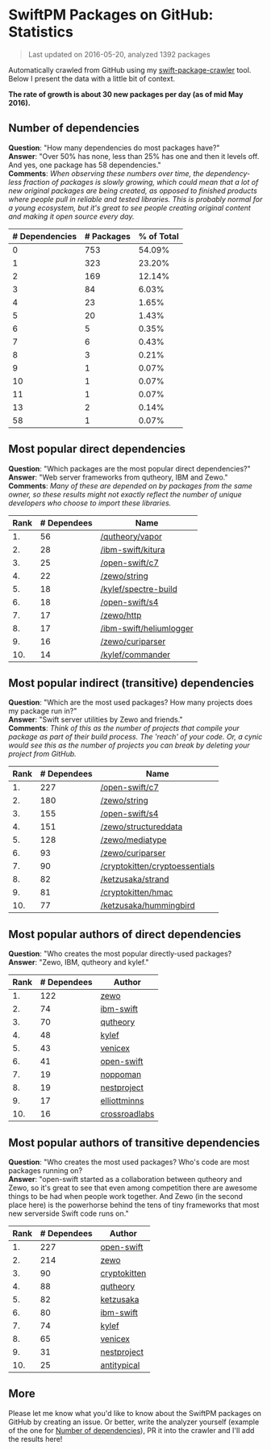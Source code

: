 
# SwiftPM Packages on GitHub: Statistics

> Last updated on 2016-05-20, analyzed 1392 packages

Automatically crawled from GitHub using my [swift-package-crawler](https://github.com/czechboy0/swift-package-crawler) tool. Below I present the data with a little bit of context.

**The rate of growth is about 30 new packages per day (as of mid May 2016).**

## Number of dependencies
**Question**: "How many dependencies do most packages have?"  
**Answer**: "Over 50% has none, less than 25% has one and then it levels off. And yes, one package has 58 dependencies."  
**Comments**: *When observing these numbers over time, the dependency-less fraction of packages is slowly growing, which could mean that a lot of new original packages are being created, as opposed to finished products where people pull in reliable and tested libraries. This is probably normal for a young ecosystem, but it's great to see people creating original content and making it open source every day.*

| # Dependencies | # Packages | % of Total |
| --- | --- | --- |
|   0 | 753 | 54.09% |
|   1 | 323 | 23.20% |
|   2 | 169 | 12.14% |
|   3 |  84 |  6.03% |
|   4 |  23 |  1.65% |
|   5 |  20 |  1.43% |
|   6 |   5 |  0.35% |
|   7 |   6 |  0.43% |
|   8 |   3 |  0.21% |
|   9 |   1 |  0.07% |
|  10 |   1 |  0.07% |
|  11 |   1 |  0.07% |
|  13 |   2 |  0.14% |
|  58 |   1 |  0.07% |

## Most popular direct dependencies
**Question**: "Which packages are the most popular direct dependencies?"  
**Answer**: "Web server frameworks from qutheory, IBM and Zewo."  
**Comments**: *Many of these are depended on by packages from the same owner, so these results might not exactly reflect the number of unique developers who choose to import these libraries.*  

| Rank | # Dependees | Name |
| --- | --- | --- |
|   1. |  56 | [/qutheory/vapor](https://github.com/qutheory/vapor) |
|   2. |  28 | [/ibm-swift/kitura](https://github.com/ibm-swift/kitura) |
|   3. |  25 | [/open-swift/c7](https://github.com/open-swift/c7) |
|   4. |  22 | [/zewo/string](https://github.com/zewo/string) |
|   5. |  18 | [/kylef/spectre-build](https://github.com/kylef/spectre-build) |
|   6. |  18 | [/open-swift/s4](https://github.com/open-swift/s4) |
|   7. |  17 | [/zewo/http](https://github.com/zewo/http) |
|   8. |  17 | [/ibm-swift/heliumlogger](https://github.com/ibm-swift/heliumlogger) |
|   9. |  16 | [/zewo/curiparser](https://github.com/zewo/curiparser) |
|  10. |  14 | [/kylef/commander](https://github.com/kylef/commander) |

## Most popular indirect (transitive) dependencies
**Question**: "Which are the most used packages? How many projects does my package run in?"  
**Answer**: "Swift server utilities by Zewo and friends."  
**Comments**: *Think of this as the number of projects that compile your package as part of their build process. The 'reach' of your code. Or, a cynic would see this as the number of projects you can break by deleting your project from GitHub.*  

| Rank | # Dependees | Name |
| --- | --- | --- |
|   1. | 227 | [/open-swift/c7](https://github.com/open-swift/c7) |
|   2. | 180 | [/zewo/string](https://github.com/zewo/string) |
|   3. | 155 | [/open-swift/s4](https://github.com/open-swift/s4) |
|   4. | 151 | [/zewo/structureddata](https://github.com/zewo/structureddata) |
|   5. | 128 | [/zewo/mediatype](https://github.com/zewo/mediatype) |
|   6. |  93 | [/zewo/curiparser](https://github.com/zewo/curiparser) |
|   7. |  90 | [/cryptokitten/cryptoessentials](https://github.com/cryptokitten/cryptoessentials) |
|   8. |  82 | [/ketzusaka/strand](https://github.com/ketzusaka/strand) |
|   9. |  81 | [/cryptokitten/hmac](https://github.com/cryptokitten/hmac) |
|  10. |  77 | [/ketzusaka/hummingbird](https://github.com/ketzusaka/hummingbird) |

## Most popular authors of direct dependencies
**Question**: "Who creates the most popular directly-used packages?  
**Answer**: "Zewo, IBM, qutheory and kylef."    

| Rank | # Dependees | Author |
| --- | --- | --- |
|   1. | 122 | [zewo](https://github.com/zewo) |
|   2. |  74 | [ibm-swift](https://github.com/ibm-swift) |
|   3. |  70 | [qutheory](https://github.com/qutheory) |
|   4. |  48 | [kylef](https://github.com/kylef) |
|   5. |  43 | [venicex](https://github.com/venicex) |
|   6. |  41 | [open-swift](https://github.com/open-swift) |
|   7. |  19 | [noppoman](https://github.com/noppoman) |
|   8. |  19 | [nestproject](https://github.com/nestproject) |
|   9. |  17 | [elliottminns](https://github.com/elliottminns) |
|  10. |  16 | [crossroadlabs](https://github.com/crossroadlabs) |

## Most popular authors of transitive dependencies
**Question**: "Who creates the most used packages? Who's code are most packages running on?  
**Answer**: "open-swift started as a collaboration between qutheory and Zewo, so it's great to see that even among competition there are awesome things to be had when people work together. And Zewo (in the second place here) is the powerhorse behind the tens of tiny frameworks that most new serverside Swift code runs on."    

| Rank | # Dependees | Author |
| --- | --- | --- |
|   1. | 227 | [open-swift](https://github.com/open-swift) |
|   2. | 214 | [zewo](https://github.com/zewo) |
|   3. |  90 | [cryptokitten](https://github.com/cryptokitten) |
|   4. |  88 | [qutheory](https://github.com/qutheory) |
|   5. |  82 | [ketzusaka](https://github.com/ketzusaka) |
|   6. |  80 | [ibm-swift](https://github.com/ibm-swift) |
|   7. |  74 | [kylef](https://github.com/kylef) |
|   8. |  65 | [venicex](https://github.com/venicex) |
|   9. |  31 | [nestproject](https://github.com/nestproject) |
|  10. |  25 | [antitypical](https://github.com/antitypical) |

## More
Please let me know what you'd like to know about the SwiftPM packages on GitHub by creating an issue. Or better, write the analyzer yourself (example of the one for [Number of dependencies](https://github.com/czechboy0/swift-package-crawler/blob/master/Sources/AnalyzerLib/DependencyTrees.swift)), PR it into the crawler and I'll add the results here!
